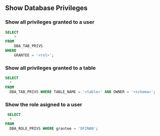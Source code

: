 ## Show Database Privileges

### Show all privileges granted to a user
```sql
SELECT
	*
FROM
	DBA_TAB_PRIVS
WHERE
	GRANTEE = '<rol>';
```

### Show all privileges granted to a table
```sql
SELECT
  *
FROM
  DBA_TAB_PRIVS WHERE TABLE_NAME = '<table>' AND OWNER = '<schema>';
```

### Show the role asigned to a user
```sql
 SELECT
  *
FROM
  DBA_ROLE_PRIVS WHERE grantee = 'DFINAN';
```
